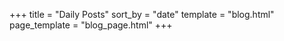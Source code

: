 +++
title = "Daily Posts"
sort_by = "date"
template = "blog.html"
page_template = "blog_page.html"
+++
